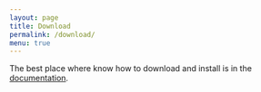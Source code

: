 ```yaml
---
layout: page
title: Download
permalink: /download/
menu: true
---
```


The best place where know how to download and install is in the [documentation](http://alignak-doc.readthedocs.org/en/latest/02_installation/index.html).

